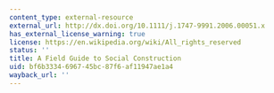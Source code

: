 ```yaml
---
content_type: external-resource
external_url: http://dx.doi.org/10.1111/j.1747-9991.2006.00051.x
has_external_license_warning: true
license: https://en.wikipedia.org/wiki/All_rights_reserved
status: ''
title: A Field Guide to Social Construction
uid: bf6b3334-6967-45bc-87f6-af11947ae1a4
wayback_url: ''
---
```

